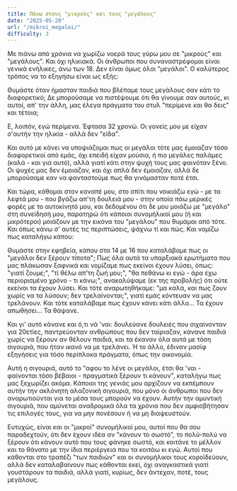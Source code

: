 ```yaml
---
title: Πάνω στους "μικρούς" και τους "μεγάλους"
date: "2025-05-20"
url: "/mikroi_megaloi/"
difficulty: 3
---
```


Με πιάνω από χρόνια να χωρίζω νοερά τους γύρω μου σε "μικρούς" και "μεγάλους". Και όχι ηλικιακά. Οι άνθρωποι που συναναστρέφομαι είναι γενικά ενήλικες, άνω των 18. Δεν είναι όμως όλοι "μεγάλοι". Ο καλύτερος τρόπος να το εξηγήσω είναι ως εξής:

Θυμάστε όταν ήμασταν παιδιά που βλέπαμε τους μεγάλους σαν κάτι το διαφορετικό; Δε μπορούσαμε να πιστέψουμε ότι θα γίνουμε σαν αυτούς, κι αυτοί, απ' την άλλη, μας έλεγα πράγματα του στυλ "περίμενε και θα δεις" και τέτοια;

Ε, λοιπόν, εγώ περίμενα. Έφτασα 32 χρονώ. Οι γονείς μου με είχαν σ'αυτήν την ηλικία - αλλά δεν "είδα".

Και αυτό με κάνει να υποψιάζομαι πως οι μεγάλοι τότε μας έμοιαζαν τόσο διαφορετικοί από εμάς, όχι επειδή είχαν μούσια, ή πιο μεγάλες παλάμες (καλά - και για αυτό), αλλά γιατί κάτι στην ψυχή τους μας φαινόταν ξένο. Οι ψυχές μας δεν έμοιαζαν, και όχι απλά δεν έμοιαζαν, αλλά δε μπορούσαμε καν να φανταστούμε πως θα γινόμασταν ποτέ έτσι.

Και τώρα, κάθομαι στον καναπέ μου, στο σπίτι που νοικιάζω εγώ - με τα λεφτά μου - που βγάζω απ'τη δουλειά μου - στην οποία πάω μερικές φορές με το αυτοκίνητό μου, και δεδομένου ότι δε μου μοιάζω με "μεγάλο" στη συνείδησή μου, παρατηρώ ότι κάποιοι συνομήλικοί μου (ή και μικρότεροι) μοιάζουν με την εικόνα του "μεγάλου" που θυμάμαι από τότε. Και όπως κάνω σ' αυτές τις περιπτώσεις, ψάχνω τί και πώς. Και νομίζω πως καταλήγω κάπου:

Θυμάστε στην εφηβεία, κάπου στα 14 με 16 που καταλάβαμε πως οι "μεγάλοι δεν ξέρουν τίποτα"; Πως όλα αυτά τα υπαρξιακά ερωτήματα που μας πλάκωσαν ξαφνικά και νομίζαμε πως εκείνοι έχουν λύσει, όπως: "γιατί ζουμε;", "τί θέλω απ'τη ζωή μου;", "θα πεθάνω κι εγώ - άρα έχω περιορισμένο χρόνο - τι κάνω;", ανακαλύψαμε (εκ της προβολής) ότι ούτε εκείνοι τα έχουν λύσει. Και τότε αναρωτηθήκαμε: "μα καλά, και πως ζουν χωρίς να τα λύσουν; δεν τρελαίνονται;", γιατί εμάς κόντευαν να μας τρελάνουν. Και τότε καταλάβαμε πως έχουν κάνει κάτι άλλο... Τα έχουν απωθήσει... Τα θάψανε.

Και γι' αυτό κάνανε και ό,τι νά 'ναι: δουλεύανε δουλειές που σιχαίνονταν για 20ετίες, παντρεύονταν ανθρώπους που δεν ταίριαζαν, κάνανε παιδιά χωρίς να ξέρουν αν θέλουν παιδιά, και τα έκαναν όλα αυτά με τόση σιγουριά, που ήταν ικανό να με τρελάνει. Ή το άλλο, έδιναν μασίφ εξηγήσεις για τόσο περίπλοκα πράγματα, όπως την οικονομία.

Αυτή η σιγουριά, αυτό το "αφου το λένε οι μεγάλοι, έτσι θα 'ναι - φαίνονται τόσο βέβαιοι - πραγματικά ξέρουν τι κάνουν", καταλήγω πως μας ξεχωρίζει ακόμα. Κάποιοι της γενιάς μου αρχίζουν να εκπέμπουν αυτήν την ακλόνητη αλαζονική σιγουριά, που μόνο οι άνθρωποι που δεν αναρωτιούνται για το μέσα τους μπορούν να έχουν. Αυτήν την αμυντική σιγουριά, που αμύνεται αναδρομικά όλα τα χρόνια που δεν αμφισβήτησαν τις επιλογές τους, για να μην πονέσουν ή να μη διαψευστούν.

Ευτυχώς, είναι και οι "μικροί" συνομήλικοί μου, αυτοί που θα σου παραδεχτούν, ότι δεν έχουν ιδέα αν "κάνουν το σωστό", το πολύ-πολύ να ξέρουν ότι κάνουν αυτό που τους φάνηκε σωστό, και κοιτάνε το μέλλον και το θάνατο με την ίδια περιέργεια που τα κοιτάω κι εγώ. Αυτοί που κάθονται στο τραπέζι "των παιδιών" και οι συνομήλικοι τους κοροϊδεύουν, αλλά δεν καταλαβαίνουν πως κάθονται εκεί, όχι αναγκαστικά γιατί γουστάρουν τα παιδιά, αλλά γιατί, κυρίως, δεν άντεχαν, ποτέ, τους μεγάλους.
